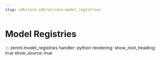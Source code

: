 ```yaml
---
slug: sdk/core-sdk/v1/core-model_registries
---
```


# Model Registries

::: zenml.model_registries
    handler: python
    rendering:
      show_root_heading: true
      show_source: true
